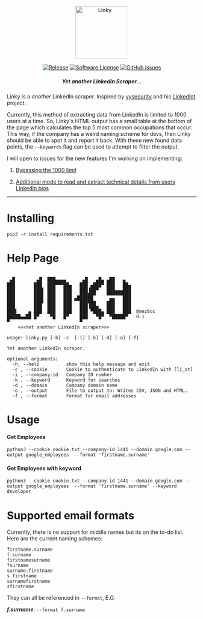 <p align="center">
  <img alt="Linky" src="https://i.imgur.com/ozdWSxP.jpg" height="140" />
  <p align="center">
    <a href="https://github.com/mez0cc/linky/releases/latest"><img alt="Release" src="https://img.shields.io/github/release/mez0cc/linky.svg?style=flat-square"></a>
    <a href="https://github.com/mez0cc/linky/blob/master/LICENSE"><img alt="Software License" src="https://img.shields.io/badge/license-MIT-brightgreen.svg?style=flat-square"></a>
    <a href="https://github.com/mez0cc/linky/issues"><img alt="GitHub issues" src="https://img.shields.io/github/issues/mez0cc/linky.svg?style=flat-square"></a>
    </p>
</p>

<h5 align="center"><i>Yet another LinkedIn Scraper...</i></h5>

Linky is a *another* LinkedIn scraper. Inspired by [vysecurity](https://twitter.com/vysecurity) and his [LinkedInt](https://github.com/vysecurity/LinkedInt) project.

Currently, this method of extracting data from LinkedIn is limited to 1000 users at a time. So, Linky's HTML output has a small table at the bottom of the page which calculates the top 5 most common occupations that occur. This way, if the company has a weird naming scheme for devs, then Linky should be able to spot it and report it back. With these new found data points, the `--keywords` flag can be used to attempt to filter the output.

I will open to issues for the new features I'm working on implementing:

1. [Bypassing the 1000 limit](https://github.com/mez0cc/linky/issues/1)

2. [Additional mode to read and extract technical details from users LinkedIn bios](https://github.com/mez0cc/linky/issues/2)

***

Installing
==========

```pip3 -r install requirements.txt```


Help Page
========

```

 ▄█        ▄█  ███▄▄▄▄      ▄█   ▄█▄ ▄██   ▄   
███       ███  ███▀▀▀██▄   ███ ▄███▀ ███   ██▄ 
███       ███▌ ███   ███   ███▐██▀   ███▄▄▄███ 
███       ███▌ ███   ███  ▄█████▀    ▀▀▀▀▀▀███ 
███       ███▌ ███   ███ ▀▀█████▄    ▄██   ███ 
███       ███  ███   ███   ███▐██▄   ███   ███ 
███▌    ▄ ███  ███   ███   ███ ▀███▄ ███   ███  @mez0cc
█████▄▄██ █▀    ▀█   █▀    ███   ▀█▀  ▀█████▀   0.1
▀                          ▀                   
	<<<Yet another LinkedIn scraper>>>

usage: linky.py [-h] -c  [-i] [-k] [-d] [-o] [-f]

Yet another LinkedIn scraper.

optional arguments:
  -h, --help          show this help message and exit
  -c , --cookie       Cookie to authenticate to LinkedIn with [li_at]
  -i , --company-id   Company ID number
  -k , --keyword      Keyword for searches
  -d , --domain       Company domain name
  -o , --output       File to output to: Writes CSV, JSON and HTML.
  -f , --format       Format for email addresses

```

Usage
=====

#### Get Employees

```python3 --cookie cookie.txt --company-id 1441 --domain google.com --output google_employees  --format 'firstname.surname'```

#### Get Employees with keyword

```python3 --cookie cookie.txt --company-id 1441 --domain google.com --output google_employees  --format 'firstname.surname' --keyword developer```

Supported email formats
========================

Currently, there is  no support for middle names but its on the to-do list. Here are the current naming schemes:

```
firstname.surname
f.surname
firstnamesurname
fsurname
surname.firstname
s.firstname
surnamefirstname
sfirstname
```
They can all be referenced in ```--format```, E.G:

***f.surname***: ```--format f.surname```